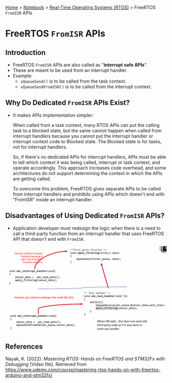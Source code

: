<a href="../../">Home</a> > <a href="../notebook">Notebook</a> > <a href="./">Real-Time Operating Systems (RTOS)</a> > FreeRTOS `FromISR` APIs

# FreeRTOS `FromISR` APIs



## Introduction

* FreeRTOS `FromISR` APIs are also called as "**interrupt safe APIs**".
* These are meant to be used from an interrupt handler.
* Example:
  * `xQueueSend()` is to be called from the task context.
  * `xQueueSendFromISR()` is to be called from the interrupt context.



## Why Do Dedicated `FromISR` APIs Exist?

* It makes APIs implementation simpler:

  When called from a task context, many RTOS APIs can put the calling task to a blocked state, but the same cannot happen when called from interrupt handlers because you cannot put the interrupt handler or interrupt context code to Blocked state. The Blocked state is for tasks, not for interrupt handlers.

  So, if there's no dedicated APIs for interrupt handlers, APIs must be able to tell which context it was being called, interrupt or task context, and operate accordingly. This approach increases code overhead, and some architectures do not support determining the context in which the APIs are getting called. 

  To overcome this problem, FreeRTOS gives separate APIs to be called from interrupt handlers and prohibits using APIs which doesn't end with "FromISR" inside an interrupt handler.



## Disadvantages of Using Dedicated `FromISR` APIs?

* Application developer must redesign the logic when there is a need to call a third-party function from an interrupt handler that uses FreeRTOS API that doesn't end with `FromISR`.



<img src="./img/disadvantage-of-using-fromisr-apis.png" alt="disadvantage-of-using-fromisr-apis" width="800">







## References

Nayak, K. (2022). *Mastering RTOS: Hands on FreeRTOS and STM32Fx with Debugging* [Video file]. Retrieved from https://www.udemy.com/course/mastering-rtos-hands-on-with-freertos-arduino-and-stm32fx/

